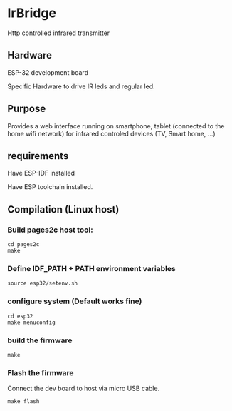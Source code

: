 # IrBridge
Http controlled infrared transmitter 

## Hardware 
  ESP-32 development board
  
  Specific Hardware to drive IR leds and regular led.
  
## Purpose
  Provides a web interface running on smartphone, tablet (connected to the home wifi network) for infrared controled devices (TV, Smart home, ...)

## requirements
  Have ESP-IDF installed
  
  Have ESP toolchain installed.
  
  
## Compilation (Linux host)
  ### Build pages2c host tool:
    cd pages2c 
    make
  
  ### Define IDF_PATH + PATH environment variables
    source esp32/setenv.sh
    
  ### configure system (Default works fine)
    cd esp32
    make menuconfig 
  
  ### build the firmware
    
    make
    
 ### Flash the firmware
 Connect the dev board to host via micro USB cable.
    
    make flash
  
